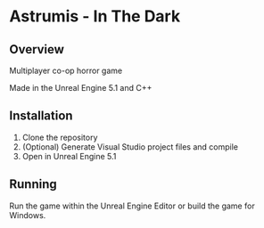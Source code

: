 # Astrumis - In The Dark


## Overview 

Multiplayer co-op horror game

Made in the Unreal Engine 5.1 and C++

## Installation

1. Clone the repository
2. (Optional) Generate Visual Studio project files and compile
3.  Open in Unreal Engine 5.1

## Running

Run the game within the Unreal Engine Editor or build the game for Windows.

